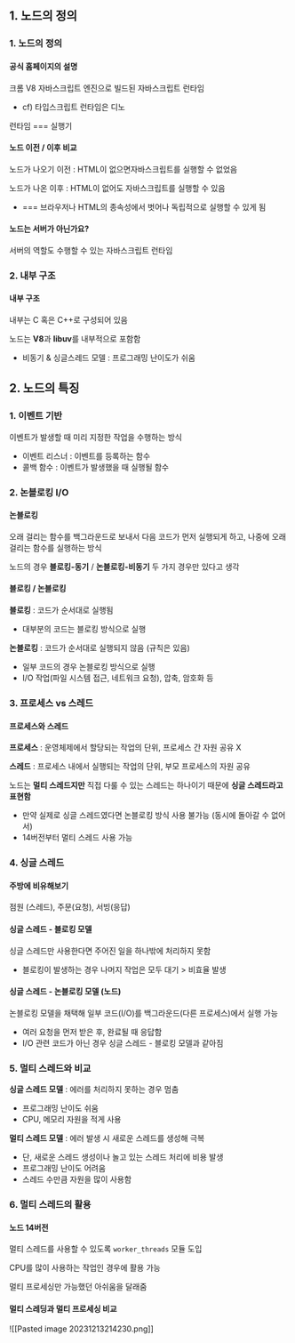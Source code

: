 ## 1. 노드의 정의

### 1. 노드의 정의

#### 공식 홈페이지의 설명

크롬 V8 자바스크립트 엔진으로 빌드된 자바스크립트 런타임

-   cf) 타입스크립트 런타임은 디노

런타임 === 실행기

#### 노드 이전 / 이후 비교

노드가 나오기 이전 : HTML이 없으면자바스크립트를 실행할 수 없었음

노드가 나온 이후 : HTML이 없어도 자바스크립트를 실행할 수 있음

-   === 브라우저나 HTML의 종속성에서 벗어나 독립적으로 실행할 수 있게 됨

#### 노드는 서버가 아닌가요?

서버의 역할도 수행할 수 있는 자바스크립트 런타임

### 2. 내부 구조

#### 내부 구조

내부는 C 혹은 C++로 구성되어 있음

노드는 **V8**과 **libuv**를 내부적으로 포함함

-   비동기 & 싱글스레드 모델 : 프로그래밍 난이도가 쉬움

## 2. 노드의 특징

### 1. 이벤트 기반

이벤트가 발생할 때 미리 지정한 작업을 수행하는 방식

-   이벤트 리스너 : 이벤트를 등록하는 함수
-   콜백 함수 : 이벤트가 발생했을 때 실행될 함수

### 2. 논블로킹 I/O

#### 논블로킹

오래 걸리는 함수를 백그라운드로 보내서 다음 코드가 먼저 실행되게 하고, 나중에 오래 걸리는 함수를 실행하는 방식

노드의 경우 **블로킹-동기** / **논블로킹-비동기** 두 가지 경우만 있다고 생각

#### 블로킹 / 논블로킹

**블로킹** : 코드가 순서대로 실행됨

-   대부분의 코드는 블로킹 방식으로 실행

**논블로킹** : 코드가 순서대로 실행되지 않음 (규칙은 있음)

-   일부 코드의 경우 논블로킹 방식으로 실행
-   I/O 작업(파일 시스템 접근, 네트워크 요청), 압축, 암호화 등

### 3. 프로세스 vs 스레드

#### 프로세스와 스레드

**프로세스** : 운영체제에서 할당되는 작업의 단위, 프로세스 간 자원 공유 X

**스레드** : 프로세스 내에서 실행되는 작업의 단위, 부모 프로세스의 자원 공유

노드는 **멀티 스레드지만** 직접 다룰 수 있는 스레드는 하나이기 때문에 **싱글 스레드라고 표현함**

-   만약 실제로 싱글 스레드였다면 논블로킹 방식 사용 불가능 (동시에 돌아갈 수 없어서)
-   14버전부터 멀티 스레드 사용 가능

### 4. 싱글 스레드

#### 주방에 비유해보기

점원 (스레드), 주문(요청), 서빙(응답)

#### 싱글 스레드 - 블로킹 모델

싱글 스레드만 사용한다면 주어진 일을 하나밖에 처리하지 못함

-   블로킹이 발생하는 경우 나머지 작업은 모두 대기 > 비효율 발생

#### 싱글 스레드 - 논블로킹 모델 (노드)

논블로킹 모델을 채택해 일부 코드(I/O)를 백그라운드(다른 프로세스)에서 실행 가능

-   여러 요청을 먼저 받은 후, 완료될 때 응답함
-   I/O 관련 코드가 아닌 경우 싱글 스레드 - 블로킹 모델과 같아짐

### 5. 멀티 스레드와 비교

**싱글 스레드 모델** : 에러를 처리하지 못하는 경우 멈춤

-   프로그래밍 난이도 쉬움
-   CPU, 메모리 자원을 적게 사용

**멀티 스레드 모델** : 에러 발생 시 새로운 스레드를 생성해 극복

-   단, 새로운 스레드 생성이나 놀고 있는 스레드 처리에 비용 발생
-   프로그래밍 난이도 어려움
-   스레드 수만큼 자원을 많이 사용함

### 6. 멀티 스레드의 활용

#### 노드 14버전

멀티 스레드를 사용할 수 있도록 `worker_threads` 모듈 도입

CPU를 많이 사용하는 작업인 경우에 활용 가능

멀티 프로세싱만 가능했던 아쉬움을 달래줌

#### 멀티 스레딩과 멀티 프로세싱 비교

![[Pasted image 20231213214230.png]]
